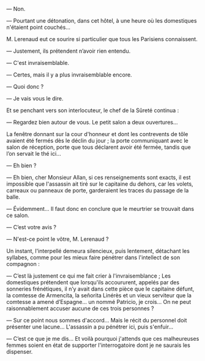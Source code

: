 — Non.

— Pourtant une détonation, dans cet hôtel, à une heure où les domestiques n'étaient point couchés...

M. Lerenaud eut ce sourire si particulier que tous les Parisiens connaissent.

— Justement, ils prétendent n’avoir rien entendu.

— C'est invraisemblable.

— Certes, mais il y a plus invraisemblable encore.

— Quoi donc ?

— Je vais vous le dire.

Et se penchant vers son interlocuteur, le chef de la Sûreté continua :

— Regardez bien autour de vous. Le petit salon a deux ouvertures...

La fenêtre donnant sur la cour d'honneur et dont les contrevents de tôle
avaient été fermés dès le déclin du jour ; la porte communiquant avec le salon de réception, porte que tous déclarent avoir été fermée, tandis que l’on servait le thé ici...

— Eh bien ?

— Eh bien, cher Monsieur Allan, si ces renseignements sont exacts, il est
impossible que l'assassin ait tiré sur le capitaine du dehors, car les volets,
carreaux ou panneaux de porte, garderaient les traces du passage de la balle.

— Évidemment... Il faut donc en conclure que le meurtrier se trouvait dans ce salon.

— C’est votre avis ?

— N'est-ce point le vôtre, M. Lerenaud ?

Un instant, l'interpellé demeura silencieux, puis lentement, détachant les
syllabes, comme pour les mieux faire pénétrer dans l'intellect de son compagnon :

— C’est là justement ce qui me fait crier à l'invraisemblance ; Les domestiques prétendent que lorsqu'ils accoururent, appelés par des sonneries
frénétiques, il n’y avait dans cette pièce que le capitaine défunt, la
comtesse de Armencita, la señorita Linérès et un vieux serviteur que la comtesse a amené d’Espagne... un nommé Patricio, je crois... On ne peut raisonnablement accuser aucune de ces trois personnes ?

— Sur ce point nous sommes d'accord... Mais le récit du personnel doit
présenter une lacune... L'assassin a pu pénétrer ici, puis s'enfuir...

— C’est ce que je me dis... Et voilà pourquoi j'attends que ces malheureuses femmes soient en état de supporter l'interrogatoire dont je ne saurais les dispenser.
